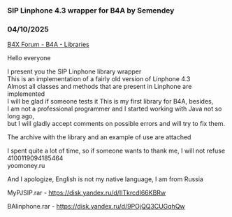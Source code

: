 ### SIP Linphone 4.3 wrapper for B4A by Semendey
### 04/10/2025
[B4X Forum - B4A - Libraries](https://www.b4x.com/android/forum/threads/166560/)

Hello everyone   
  
I present you the SIP Linphone library wrapper   
This is an implementation of a fairly old version of Linphone 4.3   
Almost all classes and methods that are present in Linphone are implemented   
I will be glad if someone tests it This is my first library for B4A, besides,   
I am not a professional programmer and I started working with Java not so long ago,   
but I will gladly accept comments on possible errors and will try to fix them.   
  
The archive with the library and an example of use are attached   
  
I spent quite a lot of time, so if someone wants to thank me, I will not refuse   
4100119094185464   
yoomoney.ru   
  
And I apologize, English is not my native language, I am from Russia  
  
MyPJSIP.rar - <https://disk.yandex.ru/d/IITkrcdI66KBRw>  
  
BAlinphone.rar - <https://disk.yandex.ru/d/9POjQQ3CUGqhQw>